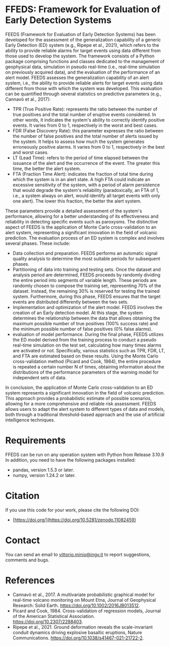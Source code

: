 # FFEDS: Framework for Evaluation of Early Detection Systems
FEEDS (Framework for Evaluation of Early Detection Systems) has been developed for the assessment of the generalization capability of a generic Early Detection (ED) system (e.g., Ripepe et al., 2021), which refers to the ability to provide reliable alarms for target events using data different from those used to develop the system. The framework consists of a Python package comprising functions and classes dedicated to the management of geophysical data, simulation in pseudo real-time (i.e., real-time simulation on previously acquired data), and the evaluation of the performance of an alert model. 
FEEDS assesses the generalization capability of an alert system, i.e., the ability to provide reliable alerts for target events using data different from those with which the system was developed. This evaluation can be quantified through several statistics on predictive parameters (e.g., Cannavò et al., 2017):

- TPR (True Positive Rate): represents the ratio between the number of true positives and the total number of eruptive events considered. In other words, it indicates the system's ability to correctly identify positive events. It varies from 0 to 1, respectively in the worst and best cases.
- FDR (False Discovery Rate): this parameter expresses the ratio between the number of false positives and the total number of alerts issued by the system. It helps to assess how much the system generates erroneously positive alarms. It varies from 0 to 1, respectively in the best and worst cases.
- LT (Lead Time): refers to the period of time elapsed between the issuance of the alert and the occurrence of the event. The greater this time, the better the alert system.
- FTA (Fraction Time Alert): indicates the fraction of total time during which the system is in an alert state. A high FTA could indicate an excessive sensitivity of the system, with a period of alarm persistence that would degrade the system's reliability (paradoxically, an FTA of 1, i.e., a system always on alert, would identify all target events with only one alert). The lower this fraction, the better the alert system.

These parameters provide a detailed assessment of the system's performance, allowing for a better understanding of its effectiveness and reliability in detecting specific events such as paroxysms. The distinctive aspect of FEEDS is the application of Monte Carlo cross-validation to an alert system, representing a significant innovation in the field of volcanic prediction.
The evaluation process of an ED system is complex and involves several phases. These include:

- Data collection and preparation. FEEDS performs an automatic signal quality analysis to determine the most suitable periods for subsequent phases.  
- Partitioning of data into training and testing sets. Once the dataset and analysis period are determined, FEEDS proceeds by randomly dividing the entire period into segments of variable length. These periods are randomly chosen to compose the training set, representing 70% of the dataset. Instead, the remaining 30% is reserved for testing the trained system. Furthermore, during this phase, FEEDS ensures that the target events are distributed differently between the two sets.   
- Implementation and optimization of the alert model. FEEDS involves the creation of an Early detection model. At this stage, the system determines the relationship between the data that allows obtaining the maximum possible number of true positives (100% success rate) and the minimum possible number of false positives (0% false alarms).  
- evaluation of model performance. During the final phase, FEEDS utilizes the ED model derived from the training process to conduct a pseudo real-time simulation on the test set, calculating how many times alarms are activated or not. Specifically, various statistics such as TPR, FDR, LT, and FTA are estimated based on these results. Using the Monte Carlo cross-validation method (Picard and Cook, 1984), the entire procedure is repeated a certain number N of times, obtaining information about the distributions of the performance parameters of the warning model for independent sets of data. 

In conclusion, the application of Monte Carlo cross-validation to an ED system represents a significant innovation in the field of volcanic prediction. This approach provides a probabilistic estimate of possible scenarios, allowing for a more comprehensive and reliable risk assessment. 
FEEDS allows users to adapt the alert system to different types of data and models, both through a traditional threshold-based approach and the use of artificial intelligence techniques.

# Requirements
FFEDS can be run on any operation system with Python from Release 3.10.9 In addition, you need to have the following packages installed: 

-	pandas, version 1.5.3 or later.
-	numpy, version 1.24.2 or later.

 
# Citation 
If you use this code for your work, please cite the following DOI:
-	[https://doi.org/](https://doi.org/10.5281/zenodo.11082459)

# Contact
You can send an email to vittorio.minio@ingv.it to report suggestions, comments and bugs.

# References
- Cannavò et al., 2017. A multivariate probabilistic graphical model for real-time volcano monitoring on Mount Etna, Journal of Geophysical Research: Solid Earth.  https://doi.org/10.1002/2016JB013512.
- Picard and Cook, 1984. Cross-validation of regression models, Journal of the American Statistical Association. https://doi.org/10.2307/2288403.
- Ripepe et al., 2021. Ground deformation reveals the scale-invariant conduit dynamics driving explosive basaltic eruptions, Nature Communications. https://doi.org/10.1038/s41467-021-21722-2.
